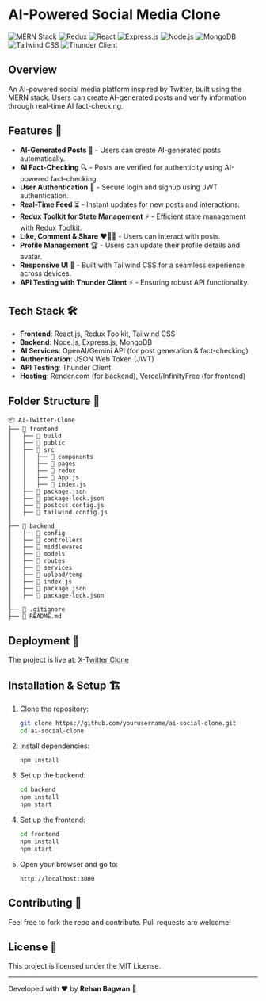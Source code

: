 # AI-Powered Social Media Clone

![MERN Stack](https://img.shields.io/badge/MERN-Stack-green?style=for-the-badge&logo=mongodb&logoColor=white)
![Redux](https://img.shields.io/badge/Redux-Toolkit-764abc?style=for-the-badge&logo=redux&logoColor=white)
![React](https://img.shields.io/badge/React-20232A?style=for-the-badge&logo=react&logoColor=61DAFB)
![Express.js](https://img.shields.io/badge/Express.js-000000?style=for-the-badge&logo=express&logoColor=white)
![Node.js](https://img.shields.io/badge/Node.js-339933?style=for-the-badge&logo=node.js&logoColor=white)
![MongoDB](https://img.shields.io/badge/MongoDB-4EA94B?style=for-the-badge&logo=mongodb&logoColor=white)
![Tailwind CSS](https://img.shields.io/badge/TailwindCSS-38B2AC?style=for-the-badge&logo=tailwind-css&logoColor=white)
![Thunder Client](https://img.shields.io/badge/Thunder%20Client-FF8C00?style=for-the-badge&logo=thunder-client&logoColor=white)

## Overview
An AI-powered social media platform inspired by Twitter, built using the MERN stack. Users can create AI-generated posts and verify information through real-time AI fact-checking.

## Features 🚀

- **AI-Generated Posts** 📝 - Users can create AI-generated posts automatically.
- **AI Fact-Checking** 🔍 - Posts are verified for authenticity using AI-powered fact-checking.
- **User Authentication** 🔑 - Secure login and signup using JWT authentication.
- **Real-Time Feed** ⏳ - Instant updates for new posts and interactions.
- **Redux Toolkit for State Management** ⚡ - Efficient state management with Redux Toolkit.
- **Like, Comment & Share** ❤️💬🔁 - Users can interact with posts.
- **Profile Management** 🏆 - Users can update their profile details and avatar.
- **Responsive UI** 📱 - Built with Tailwind CSS for a seamless experience across devices.
- **API Testing with Thunder Client** ⚡ - Ensuring robust API functionality.

## Tech Stack 🛠️

- **Frontend**: React.js, Redux Toolkit, Tailwind CSS
- **Backend**: Node.js, Express.js, MongoDB
- **AI Services**: OpenAI/Gemini API (for post generation & fact-checking)
- **Authentication**: JSON Web Token (JWT)
- **API Testing**: Thunder Client
- **Hosting**: Render.com (for backend), Vercel/InfinityFree (for frontend)

## Folder Structure 📁
```
📦 AI-Twitter-Clone
├── 📂 frontend
│   ├── 📂 build
│   ├── 📂 public
│   ├── 📂 src
│   │   ├── 📂 components
│   │   ├── 📂 pages
│   │   ├── 📂 redux
│   │   ├── 📜 App.js
│   │   ├── 📜 index.js
│   ├── 📜 package.json
│   ├── 📜 package-lock.json
│   ├── 📜 postcss.config.js
│   ├── 📜 tailwind.config.js
│
├── 📂 backend
│   ├── 📂 config
│   ├── 📂 controllers
│   ├── 📂 middlewares
│   ├── 📂 models
│   ├── 📂 routes
│   ├── 📂 services
│   ├── 📂 upload/temp
│   ├── 📜 index.js
│   ├── 📜 package.json
│   ├── 📜 package-lock.json
│
├── 📜 .gitignore
├── 📜 README.md
```

## Deployment 🚀
The project is live at: [X-Twitter Clone](https://x-twitter-clone-akel.onrender.com)

## Installation & Setup 🏗️

1. Clone the repository:
   ```sh
   git clone https://github.com/yourusername/ai-social-clone.git
   cd ai-social-clone
   ```
2. Install dependencies:
   ```sh
   npm install
   ```
3. Set up the backend:
   ```sh
   cd backend
   npm install
   npm start
   ```
4. Set up the frontend:
   ```sh
   cd frontend
   npm install
   npm start
   ```
5. Open your browser and go to:
   ```
   http://localhost:3000
   ```

## Contributing 🤝
Feel free to fork the repo and contribute. Pull requests are welcome!

## License 📝
This project is licensed under the MIT License.

---
Developed with ❤️ by **Rehan Bagwan** 🚀




